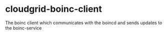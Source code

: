 # cloudgrid-boinc-client
The boinc client which communicates with the boincd and sends updates to the boinc-service
